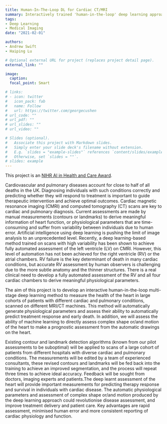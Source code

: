 ```yaml
---
title: Human-In-The-Loop DL for Cardiac CT/MRI
summary: Interactively trained 'human-in-the-loop' deep learning approach to improve cardiac CT and MRI assessment for accurate therapy response and mortality prediction
tags:
- Deep Learning
- Medical Imaging
date: "2021-02-01"

authors:
- Andrew Swift
- Haiping Lu

# Optional external URL for project (replaces project detail page).
external_link: ""

image:
  caption: 
  focal_point: Smart

# links:
# - icon: twitter
#   icon_pack: fab
#   name: Follow
#   url: https://twitter.com/georgecushen
# url_code: ""
# url_pdf: ""
# url_slides: ""
# url_video: ""

# Slides (optional).
#   Associate this project with Markdown slides.
#   Simply enter your slide deck's filename without extension.
#   E.g. `slides = "example-slides"` references `content/slides/example-slides.md`.
#   Otherwise, set `slides = ""`.
# slides: example
---
```


This project is an [NIHR AI in Health and Care Award](https://fundingawards.nihr.ac.uk/award/AI_AWARD01706).

Cardiovascular and pulmonary diseases account for close to half of all deaths in the UK. Diagnosing individuals with such conditions correctly and predicting whether they will respond to treatment is important to guide therapeutic intervention and achieve optimal outcomes. Cardiac magnetic resonance imaging (CMRI) and computed tomography (CT) scans are key to cardiac and pulmonary diagnosis. Current assessments are made by manual measurements (contours or landmarks) to derive meaningful information of heart function, or physiological parameters that are time-consuming and suffer from variability between individuals due to human error. Artificial intelligence using deep learning is pushing the limit of image analysis to an unprecedented level. Recently, a deep learning-based method trained on scans with high variability has been shown to achieve fully automated assessment of the left ventricle (LV) on CMRI. However, this level of automation has not been achieved for the right ventricle (RV) or the atrial chambers. RV failure is the key determinant of death in many cardiac conditions, but accurate RV assessment by human observers is challenging due to the more subtle anatomy and the thinner structures. There is a real clinical need to develop a fully automated assessment of the RV and all four cardiac chambers to derive meaningful physiological parameters.

The aim of this project is to develop an interactive human-in-the-loop multi-stage deep learning method to measure the health of the heart in large cohorts of patients with different cardiac and pulmonary conditions, scanned on different MRI/CT machines. This method will automatically generate physiological parameters and assess their ability to automatically predict treatment response and early death. In addition, we will assess the ability of machine learning to directly assess complex shape or/and motion of the heart to make a prognostic assessment from the automatic drawings on the heart.

Existing contour and landmark detection algorithms (known from our pilot assessments to be suboptimal) will be applied to scans of a large cohort of patients from different hospitals with diverse cardiac and pulmonary conditions. The measurements will be edited by a team of experienced consultants, these revised contours and landmarks will be fed back into the training to achieve an improved segmentation, and the process will repeat three times to achieve ideal accuracy. Feedback will be sought from doctors, imaging experts and patients.The deep learnt assessment of the heart will provide important measurements for predicting therapy response and survival in individuals with cardiac disease. The automatic physiological parameters and assessment of complex shape or/and motion produced by the deep learning approach could revolutionise disease assessment, and improve treatment delivery and patient care. Key advantages are rapid assessment, minimised human error and more consistent reporting of cardiac physiology and function.
